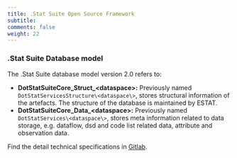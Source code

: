 ```yaml
---
title: .Stat Suite Open Source Framework
subtitle: 
comments: false
weight: 22
---
```


### .Stat Suite Database model
The .Stat Suite database model version 2.0 refers to:

* **DotStatSuiteCore_Struct_\<dataspace\>:** Previously named `DotStatServicesStructure\<dataspace\>`, stores structural information of the artefacts. The structure of the database is maintained by ESTAT.
* **DotStatSuiteCore_Data_\<dataspace\>:** Previously named `DotStatServices\<dataspace\>`, stores meta information related to data storage, e.g. dataflow, dsd and code list related data, attribute and observation data.

Find the detail technical specifications in [Gitlab](https://gitlab.com/sis-cc/.stat-suite/dotstatsuite-core-common/blob/develop/README.md).
